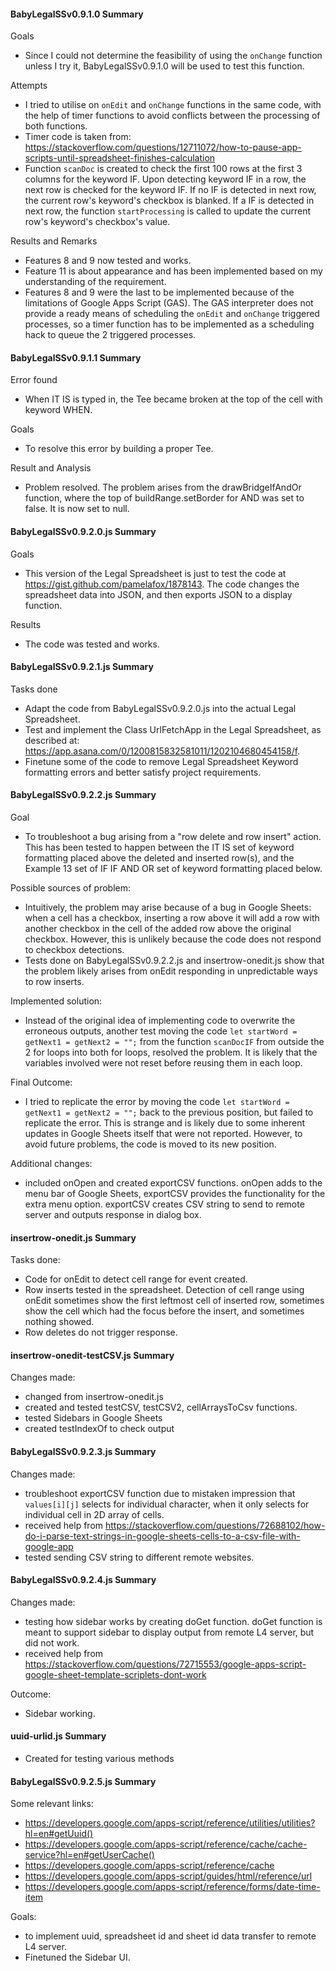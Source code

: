 #### BabyLegalSSv0.9.1.0 Summary
Goals
- Since I could not determine the feasibility of using the `onChange` function unless I try it, BabyLegalSSv0.9.1.0 will be used to test this function.

Attempts
- I tried to utilise on `onEdit` and `onChange` functions in the same code, with the help of timer functions to avoid conflicts between the processing of both functions.
- Timer code is taken from: https://stackoverflow.com/questions/12711072/how-to-pause-app-scripts-until-spreadsheet-finishes-calculation
- Function `scanDoc` is created to check the first 100 rows at the first 3 columns for the keyword IF.  Upon detecting keyword IF in a row, the next row is checked for the keyword IF.  If no IF is detected in next row, the current row's keyword's checkbox is blanked.  If a IF is detected in next row, the function `startProcessing` is called to update the current row's keyword's checkbox's value.

Results and Remarks
- Features 8 and 9 now tested and works.
- Feature 11 is about appearance and has been implemented based on my understanding of the requirement.
- Features 8 and 9 were the last to be implemented because of the limitations of Google Apps Script (GAS).  The GAS interpreter does not provide a ready means of scheduling the `onEdit` and `onChange` triggered processes, so a timer function has to be implemented as a scheduling hack to queue the 2 triggered processes.

#### BabyLegalSSv0.9.1.1 Summary
Error found
- When IT IS is typed in, the Tee became broken at the top of the cell with keyword WHEN.

Goals
- To resolve this error by building a proper Tee.

Result and Analysis
- Problem resolved.  The problem arises from the drawBridgeIfAndOr function, where the top of buildRange.setBorder for AND was set to false.  It is now set to null.

#### BabyLegalSSv0.9.2.0.js Summary
Goals
- This version of the Legal Spreadsheet is just to test the code at https://gist.github.com/pamelafox/1878143.  The code changes the spreadsheet data into JSON, and then exports JSON to a display function.

Results
- The code was tested and works.

#### BabyLegalSSv0.9.2.1.js Summary
Tasks done
- Adapt the code from BabyLegalSSv0.9.2.0.js into the actual Legal Spreadsheet.
- Test and implement the Class UrlFetchApp in the Legal Spreadsheet, as described at: https://app.asana.com/0/1200815832581011/1202104680454158/f.
- Finetune some of the code to remove Legal Spreadsheet Keyword formatting errors and better satisfy project requirements.

#### BabyLegalSSv0.9.2.2.js Summary
Goal
- To troubleshoot a bug arising from a "row delete and row insert" action.  This has been tested to happen between the IT IS set of keyword formatting placed above the deleted and inserted row(s), and the Example 13 set of IF IF AND OR set of keyword formatting placed below.

Possible sources of problem:
- Intuitively, the problem may arise because of a bug in Google Sheets: when a cell has a checkbox, inserting a row above it will add a row with another checkbox in the cell of the added row above the original checkbox.  However, this is unlikely because the code does not respond to checkbox detections.
- Tests done on BabyLegalSSv0.9.2.2.js and insertrow-onedit.js show that the problem likely arises from onEdit responding in unpredictable ways to row inserts.

Implemented solution:
- Instead of the original idea of implementing code to overwrite the erroneous outputs, another test moving the code
```let startWord = getNext1 = getNext2 = "";```
from the function `scanDocIF` from outside the 2 for loops into both for loops, resolved the problem.  It is likely that the variables involved were not reset before reusing them in each loop.

Final Outcome:
- I tried to replicate the error by moving the code
```let startWord = getNext1 = getNext2 = "";```
back to the previous position, but failed to replicate the error.  This is strange and is likely due to some inherent updates in Google Sheets itself that were not reported.  However, to avoid future problems, the code is moved to its new position.

Additional changes:
- included onOpen and created exportCSV functions. onOpen adds to the menu bar of Google Sheets, exportCSV provides the functionality for the extra menu option.  exportCSV creates CSV string to send to remote server and outputs response in dialog box.

#### insertrow-onedit.js Summary
Tasks done:
- Code for onEdit to detect cell range for event created.
- Row inserts tested in the spreadsheet.  Detection of cell range using onEdit sometimes show the first leftmost cell of inserted row, sometimes show the cell which had the focus before the insert, and sometimes nothing showed.
- Row deletes do not trigger response.

#### insertrow-onedit-testCSV.js Summary
Changes made:
- changed from insertrow-onedit.js
- created and tested testCSV, testCSV2, cellArraysToCsv functions.
- tested Sidebars in Google Sheets
- created testIndexOf to check output

#### BabyLegalSSv0.9.2.3.js Summary
Changes made:
- troubleshoot exportCSV function due to mistaken impression that `values[i][j]` selects for individual character, when it only selects for individual cell in 2D array of cells.
- received help from https://stackoverflow.com/questions/72688102/how-do-i-parse-text-strings-in-google-sheets-cells-to-a-csv-file-with-google-app
- tested sending CSV string to different remote websites.

#### BabyLegalSSv0.9.2.4.js Summary
Changes made:
- testing how sidebar works by creating doGet function.  doGet function is meant to support sidebar to display output from remote L4 server, but did not work.
- received help from https://stackoverflow.com/questions/72715553/google-apps-script-google-sheet-template-scriplets-dont-work

Outcome:
- Sidebar working.

#### uuid-urlid.js Summary
- Created for testing various methods

#### BabyLegalSSv0.9.2.5.js Summary
Some relevant links:
- https://developers.google.com/apps-script/reference/utilities/utilities?hl=en#getUuid()
- https://developers.google.com/apps-script/reference/cache/cache-service?hl=en#getUserCache()
- https://developers.google.com/apps-script/reference/cache
- https://developers.google.com/apps-script/guides/html/reference/url
- https://developers.google.com/apps-script/reference/forms/date-time-item

Goals:
- to implement uuid, spreadsheet id and sheet id data transfer to remote L4 server.
- Finetuned the Sidebar UI.
